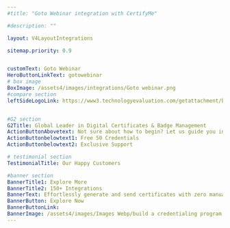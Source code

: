 ```yaml
---
#title: "Goto Webinar integration with CertifyMe"

#description: ""

layout: V4LayoutIntegrations

sitemap.priority: 0.9


customText: Goto Webinar
HeroButtonLinkText: gotowebinar
# box image
BoxImage: /assets4/images/integrations/Goto webinar.png
#compare section
leftSideLogoLink: https://www3.technologyevaluation.com/getattachment/b7a915f1-c876-55a2-9333-76d57f748d21/logo.png?source=tw2&ext=.png


#G2 section
G2Title: Global Leader in Digital Certificates & Badge Management
ActionButtonAbovetext: Not sure about how to begin? Let us guide you in the right direction!
ActionButtonbelowtext1: Free 50 Credentials
ActionButtonbelowtext2: Exclusive Support

# testimonial section
TestimonialTitle: Our Happy Customers   

#banner section
BannerTitle1: Explore More
BannerTitle2: 150+ Integrations
BannerText: Effortlessly generate and send certificates with zero manual intervention using the most advanced digital credential management software of 2023.
BannerButton: Explore Now
BannerButtonLink: 
BannerImage: /assets4/images/Images Webp/build a credentialing program.webp
---
```


